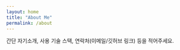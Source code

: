 ```yaml
---
layout: home
title: "About Me"
permalink: /about
---
```


간단 자기소개, 사용 기술 스택, 연락처(이메일/깃허브 링크) 등을 적어주세요.
